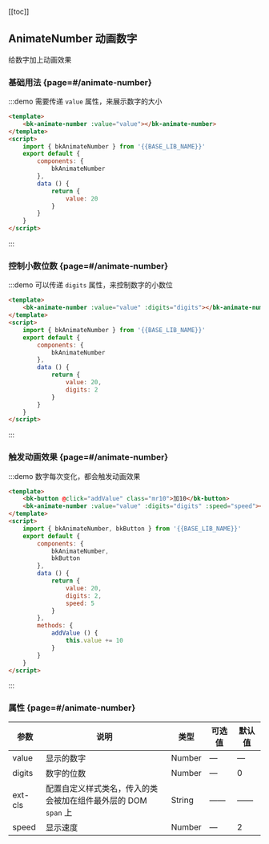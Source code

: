 <script>
    import { bkAnimateNumber, bkButton } from '@'

    export default {
        components: {
            bkAnimateNumber,
            bkButton
        },
        data () {
            return {
                value: 20,
                digits: 2
            }
        },
        methods: {
            addValue () {
                this.value += 10
            }
        }
    }
</script>

[[toc]]

## AnimateNumber 动画数字

给数字加上动画效果

### 基础用法 {page=#/animate-number}

:::demo 需要传递 `value` 属性，来展示数字的大小

```html
<template>
    <bk-animate-number :value="value"></bk-animate-number>
</template>
<script>
    import { bkAnimateNumber } from '{{BASE_LIB_NAME}}'
    export default {
        components: {
            bkAnimateNumber
        },
        data () {
            return {
                value: 20
            }
        }
    }
</script>
```
:::

### 控制小数位数 {page=#/animate-number}

:::demo 可以传递 `digits` 属性，来控制数字的小数位

```html
<template>
    <bk-animate-number :value="value" :digits="digits"></bk-animate-number>
</template>
<script>
    import { bkAnimateNumber } from '{{BASE_LIB_NAME}}'
    export default {
        components: {
            bkAnimateNumber
        },
        data () {
            return {
                value: 20,
                digits: 2
            }
        }
    }
</script>
```

:::

### 触发动画效果 {page=#/animate-number}

:::demo 数字每次变化，都会触发动画效果

```html
<template>
    <bk-button @click="addValue" class="mr10">加10</bk-button>
    <bk-animate-number :value="value" :digits="digits" :speed="speed"></bk-animate-number>
</template>
<script>
    import { bkAnimateNumber, bkButton } from '{{BASE_LIB_NAME}}'
    export default {
        components: {
            bkAnimateNumber,
            bkButton
        },
        data () {
            return {
                value: 20,
                digits: 2,
                speed: 5
            }
        },
        methods: {
            addValue () {
                this.value += 10
            }
        }
    }
</script>
```
:::

### 属性 {page=#/animate-number}
| 参数 | 说明 | 类型 | 可选值 | 默认值 |
|------|------|------|------|------|
| value | 显示的数字 | Number | — | — |
| digits | 数字的位数 | Number | — | 0 |
| ext-cls | 配置自定义样式类名，传入的类会被加在组件最外层的 DOM `span` 上 | String | —— | —— |
| speed |显示速度 | Number | — | 2 |